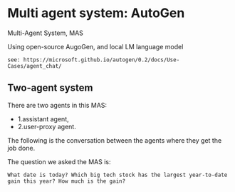 # Multi agent system: AutoGen

Multi-Agent System, MAS

Using open-source AugoGen, and local LM language model

```
see: https://microsoft.github.io/autogen/0.2/docs/Use-Cases/agent_chat/
```

## Two-agent system

There are two agents in this MAS:
+ 1.assistant agent,
+ 2.user-proxy agent.

The following is the conversation between the agents where they get the job done.

The question we asked the MAS is:

```
What date is today? Which big tech stock has the largest year-to-date gain this year? How much is the gain?
```
